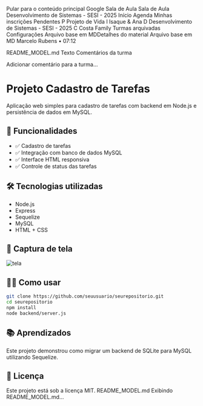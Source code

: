 Pular para o conteúdo principal
Google Sala de Aula
Sala de Aula
Desenvolvimento de Sistemas - SESI - 2025
Início
Agenda
Minhas inscrições
Pendentes
P
Projeto de Vida
I
Isaque & Ana
D
Desenvolvimento de Sistemas - SESI - 2025
C
Costa Family
Turmas arquivadas
Configurações
Arquivo base em MDDetalhes do material
Arquivo base em MD
Marcelo Rubens
•
07:12

README_MODEL.md
Texto
Comentários da turma

Adicionar comentário para a turma...

# Projeto Cadastro de Tarefas

Aplicação web simples para cadastro de tarefas com backend em Node.js e persistência de dados em MySQL.

## 🚀 Funcionalidades

- ✅ Cadastro de tarefas
- ✅ Integração com banco de dados MySQL
- ✅ Interface HTML responsiva
- ✅ Controle de status das tarefas

## 🛠️ Tecnologias utilizadas

- Node.js
- Express
- Sequelize
- MySQL
- HTML + CSS

## 📸 Captura de tela

![tela](./screenshot.png)

## 🧑‍💻 Como usar

```bash
git clone https://github.com/seuusuario/seurepositorio.git
cd seurepositorio
npm install
node backend/server.js
```

## 📚 Aprendizados

Este projeto demonstrou como migrar um backend de SQLite para MySQL utilizando Sequelize.

## 📄 Licença

Este projeto está sob a licença MIT.
README_MODEL.md
Exibindo README_MODEL.md…

